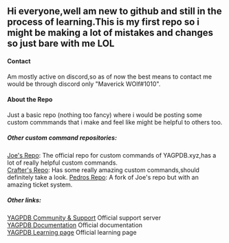 **Hi everyone,well am new to github and still in the process of learning.This is my first repo so i might be making a lot of mistakes and changes so just bare with me LOL**
---
#### Contact
Am mostly active on discord,so as of now the best means to contact me would be through discord only "Maverick WOlf#1010".

#### About the Repo 
Just a basic repo (nothing too fancy) where i would be posting some custom commmands that i make and feel like might be helpful to others too.

##### Other custom command repositories:
[Joe's Repo](https://github.com/yagpdb-cc/yagpdb-cc): The official repo for custom commands of YAGPDB.xyz,has a lot of really helpful custom commands.  
[Crafter's Repo](https://github.com/TheHDCrafter/yagpdb-cc): Has some really amazing custom commands,should definitely take a look.
[Pedros Repo](https://github.com/Pedro-Pessoa/yagpdb-cc/tree/Tickets/tickets): A fork of Joe's repo but with an amazing ticket system.

##### Other links:
[YAGPDB Community & Support](https://discord.gg/4uY54rw) Official support server  
[YAGPDB Documentation](https://docs.yagpdb.xyz/reference/templates) Official documentation  
[YAGPDB Learning page](https://learn.yagpdb.xyz/) Official learning page
